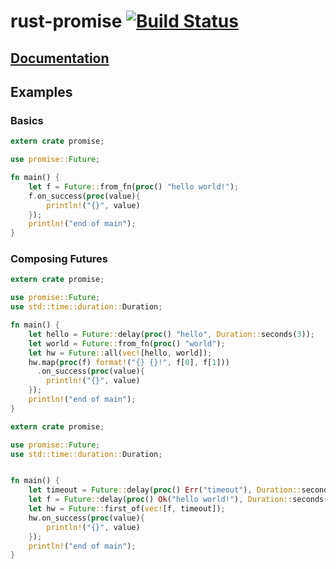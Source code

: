 # rust-promise [![Build Status](https://travis-ci.org/lucidd/rust-promise.svg?branch=master)](https://travis-ci.org/lucidd/rust-promise)

## [Documentation](http://www.rust-ci.org/lucidd/rust-promise/doc/promise/)

## Examples

### Basics

```rust
extern crate promise;

use promise::Future;

fn main() {
    let f = Future::from_fn(proc() "hello world!");
    f.on_success(proc(value){
        println!("{}", value)
    });
    println!("end of main");
}
```

### Composing Futures

```rust
extern crate promise;

use promise::Future;
use std::time::duration::Duration;

fn main() {
    let hello = Future::delay(proc() "hello", Duration::seconds(3));
    let world = Future::from_fn(proc() "world");
    let hw = Future::all(vec![hello, world]);
    hw.map(proc(f) format!("{} {}!", f[0], f[1]))
      .on_success(proc(value){
        println!("{}", value)
    });
    println!("end of main");
}
```

```rust
extern crate promise;

use promise::Future;
use std::time::duration::Duration;


fn main() {
    let timeout = Future::delay(proc() Err("timeout"), Duration::seconds(2));
    let f = Future::delay(proc() Ok("hello world!"), Duration::seconds(3));
    let hw = Future::first_of(vec![f, timeout]);
    hw.on_success(proc(value){
        println!("{}", value)
    });
    println!("end of main");
}
```
